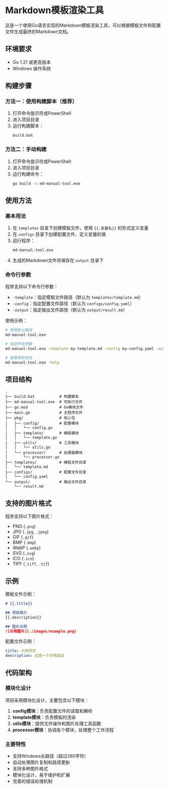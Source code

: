 # Markdown模板渲染工具

这是一个使用Go语言实现的Markdown模板渲染工具，可以根据模板文件和配置文件生成最终的Markdown文档。

## 环境要求

- Go 1.21 或更高版本
- Windows 操作系统

## 构建步骤

### 方法一：使用构建脚本（推荐）

1. 打开命令提示符或PowerShell
2. 进入项目目录
3. 运行构建脚本：
   ```bash
   build.bat
   ```

### 方法二：手动构建

1. 打开命令提示符或PowerShell
2. 进入项目目录
3. 运行构建命令：
   ```bash
   go build -o md-manual-tool.exe
   ```

## 使用方法

### 基本用法
1. 在 `templates` 目录下创建模板文件，使用 `{{.变量名}}` 的形式定义变量
2. 在 `configs` 目录下创建配置文件，定义变量的值
3. 运行程序：
   ```bash
   md-manual-tool.exe
   ```
4. 生成的Markdown文件将保存在 `output` 目录下

### 命令行参数
程序支持以下命令行参数：

- `-template`：指定模板文件路径（默认为 `templates/template.md`）
- `-config`：指定配置文件路径（默认为 `configs/config.yaml`）
- `-output`：指定输出文件路径（默认为 `output/result.md`）

使用示例：
```bash
# 使用默认路径
md-manual-tool.exe

# 指定所有参数
md-manual-tool.exe -template my-template.md -config my-config.yaml -output my-output.md

# 查看帮助信息
md-manual-tool.exe -help
```

## 项目结构

```
.
├── build.bat           # 构建脚本
├── md-manual-tool.exe  # 可执行文件
├── go.mod              # Go模块文件
├── main.go             # 主程序文件
├── pkg/                # 核心包
│   ├── config/         # 配置模块
│   │   └── config.go
│   ├── template/       # 模板模块
│   │   └── template.go
│   ├── utils/          # 工具模块
│   │   └── utils.go
│   └── processor/      # 处理器模块
│       └── processor.go
├── templates/          # 模板文件目录
│   └── template.md
├── configs/            # 配置文件目录
│   └── config.yaml
└── output/             # 输出文件目录
    └── result.md
```

## 支持的图片格式

程序支持以下图片格式：
- PNG (`.png`)
- JPG (`.jpg`, `.jpeg`)
- GIF (`.gif`)
- BMP (`.bmp`)
- WebP (`.webp`)
- SVG (`.svg`)
- ICO (`.ico`)
- TIFF (`.tiff`, `.tif`)

## 示例

模板文件示例：
```markdown
# {{.title}}

## 项目简介
{{.description}}

## 图片示例
![示例图片](./images/example.png)
```

配置文件示例：
```yaml
title: 示例项目
description: 这是一个示例描述
```

## 代码架构

### 模块化设计
项目采用模块化设计，主要包含以下模块：

1. **config模块**：负责配置文件的读取和解析
2. **template模块**：负责模板的渲染
3. **utils模块**：提供文件操作和图片处理工具函数
4. **processor模块**：协调各个模块，处理整个工作流程

### 主要特性
- 支持Windows长路径（超过260字符）
- 自动处理图片复制和路径更新
- 支持多种图片格式
- 模块化设计，易于维护和扩展
- 完善的错误处理机制 